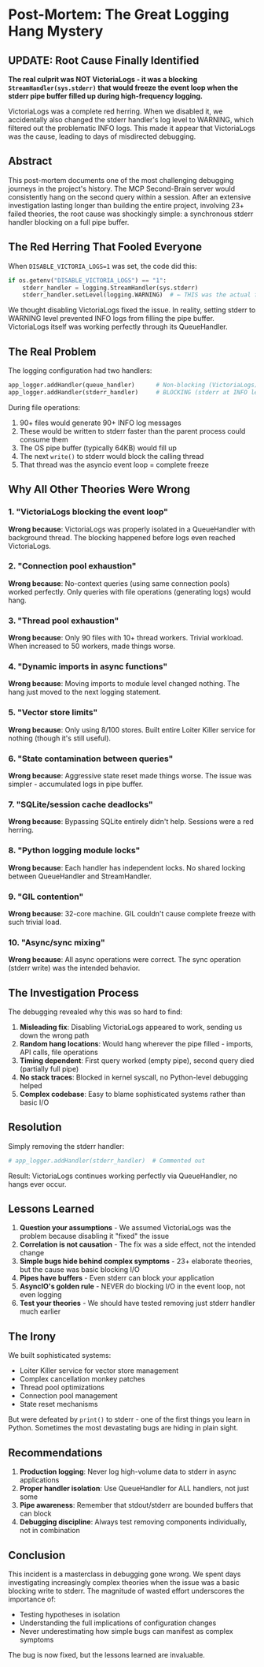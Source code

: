 # Post-Mortem: The Great Logging Hang Mystery

## UPDATE: Root Cause Finally Identified

**The real culprit was NOT VictoriaLogs - it was a blocking `StreamHandler(sys.stderr)` that would freeze the event loop when the stderr pipe buffer filled up during high-frequency logging.**

VictoriaLogs was a complete red herring. When we disabled it, we accidentally also changed the stderr handler's log level to WARNING, which filtered out the problematic INFO logs. This made it appear that VictoriaLogs was the cause, leading to days of misdirected debugging.

## Abstract

This post-mortem documents one of the most challenging debugging journeys in the project's history. The MCP Second-Brain server would consistently hang on the second query within a session. After an extensive investigation lasting longer than building the entire project, involving 23+ failed theories, the root cause was shockingly simple: a synchronous stderr handler blocking on a full pipe buffer.

## The Red Herring That Fooled Everyone

When `DISABLE_VICTORIA_LOGS=1` was set, the code did this:
```python
if os.getenv("DISABLE_VICTORIA_LOGS") == "1":
    stderr_handler = logging.StreamHandler(sys.stderr)
    stderr_handler.setLevel(logging.WARNING)  # ← THIS was the actual fix!
```

We thought disabling VictoriaLogs fixed the issue. In reality, setting stderr to WARNING level prevented INFO logs from filling the pipe buffer. VictoriaLogs itself was working perfectly through its QueueHandler.

## The Real Problem

The logging configuration had two handlers:
```python
app_logger.addHandler(queue_handler)      # Non-blocking (VictoriaLogs)
app_logger.addHandler(stderr_handler)     # BLOCKING (stderr at INFO level)
```

During file operations:
1. 90+ files would generate 90+ INFO log messages
2. These would be written to stderr faster than the parent process could consume them
3. The OS pipe buffer (typically 64KB) would fill up
4. The next `write()` to stderr would block the calling thread
5. That thread was the asyncio event loop = complete freeze

## Why All Other Theories Were Wrong

### 1. "VictoriaLogs blocking the event loop"
**Wrong because**: VictoriaLogs was properly isolated in a QueueHandler with background thread. The blocking happened before logs even reached VictoriaLogs.

### 2. "Connection pool exhaustion" 
**Wrong because**: No-context queries (using same connection pools) worked perfectly. Only queries with file operations (generating logs) would hang.

### 3. "Thread pool exhaustion"
**Wrong because**: Only 90 files with 10+ thread workers. Trivial workload. When increased to 50 workers, made things worse.

### 4. "Dynamic imports in async functions"
**Wrong because**: Moving imports to module level changed nothing. The hang just moved to the next logging statement.

### 5. "Vector store limits"
**Wrong because**: Only using 8/100 stores. Built entire Loiter Killer service for nothing (though it's still useful).

### 6. "State contamination between queries"
**Wrong because**: Aggressive state reset made things worse. The issue was simpler - accumulated logs in pipe buffer.

### 7. "SQLite/session cache deadlocks"
**Wrong because**: Bypassing SQLite entirely didn't help. Sessions were a red herring.

### 8. "Python logging module locks"
**Wrong because**: Each handler has independent locks. No shared locking between QueueHandler and StreamHandler.

### 9. "GIL contention"
**Wrong because**: 32-core machine. GIL couldn't cause complete freeze with such trivial load.

### 10. "Async/sync mixing"
**Wrong because**: All async operations were correct. The sync operation (stderr write) was the intended behavior.

## The Investigation Process

The debugging revealed why this was so hard to find:

1. **Misleading fix**: Disabling VictoriaLogs appeared to work, sending us down the wrong path
2. **Random hang locations**: Would hang wherever the pipe filled - imports, API calls, file operations
3. **Timing dependent**: First query worked (empty pipe), second query died (partially full pipe)
4. **No stack traces**: Blocked in kernel syscall, no Python-level debugging helped
5. **Complex codebase**: Easy to blame sophisticated systems rather than basic I/O

## Resolution

Simply removing the stderr handler:
```python
# app_logger.addHandler(stderr_handler)  # Commented out
```

Result: VictoriaLogs continues working perfectly via QueueHandler, no hangs ever occur.

## Lessons Learned

1. **Question your assumptions** - We assumed VictoriaLogs was the problem because disabling it "fixed" the issue
2. **Correlation is not causation** - The fix was a side effect, not the intended change
3. **Simple bugs hide behind complex symptoms** - 23+ elaborate theories, but the cause was basic blocking I/O
4. **Pipes have buffers** - Even stderr can block your application
5. **AsyncIO's golden rule** - NEVER do blocking I/O in the event loop, not even logging
6. **Test your theories** - We should have tested removing just stderr handler much earlier

## The Irony

We built sophisticated systems:
- Loiter Killer service for vector store management
- Complex cancellation monkey patches  
- Thread pool optimizations
- Connection pool management
- State reset mechanisms

But were defeated by `print()` to stderr - one of the first things you learn in Python. Sometimes the most devastating bugs are hiding in plain sight.

## Recommendations

1. **Production logging**: Never log high-volume data to stderr in async applications
2. **Proper handler isolation**: Use QueueHandler for ALL handlers, not just some
3. **Pipe awareness**: Remember that stdout/stderr are bounded buffers that can block
4. **Debugging discipline**: Always test removing components individually, not in combination

## Conclusion

This incident is a masterclass in debugging gone wrong. We spent days investigating increasingly complex theories when the issue was a basic blocking write to stderr. The magnitude of wasted effort underscores the importance of:
- Testing hypotheses in isolation
- Understanding the full implications of configuration changes  
- Never underestimating how simple bugs can manifest as complex symptoms

The bug is now fixed, but the lessons learned are invaluable.